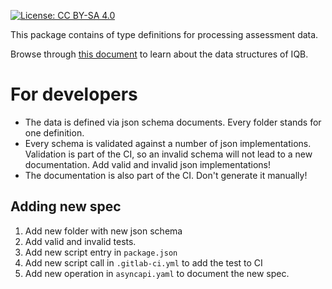 [![License: CC BY-SA 4.0](https://img.shields.io/badge/License-CC%20BY--SA%204.0-lightgrey.svg)](https://creativecommons.org/licenses/by-sa/4.0/)

This package contains of type definitions for processing assessment data.

Browse through [this document](https://pages.cms.hu-berlin.de/iqb/ci_cd/responses) to learn about the data structures of IQB.

# For developers

* The data is defined via json schema documents. Every folder stands for one definition.
* Every schema is validated against a number of json implementations. Validation is part of the CI, so an invalid schema will not lead to a new documentation. Add valid and invalid json implementations!
* The documentation is also part of the CI. Don't generate it manually!

## Adding new spec

1) Add new folder with new json schema
2) Add valid and invalid tests.
3) Add new script entry in `package.json`
4) Add new script call in `.gitlab-ci.yml` to add the test to CI
5) Add new operation in `asyncapi.yaml` to document the new spec. 
